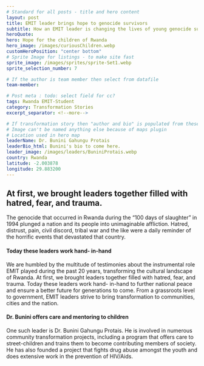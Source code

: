 ```yaml
---
# Standard for all posts - title and hero content
layout: post
title: EMIT leader brings hope to genocide survivors
subtitle: How an EMIT leader is changing the lives of young genocide survivors
heroQuote:
hero: Hope for the children of Rwanda
hero_image: /images/curiousChildren.webp
customHeroPosition: "center bottom"
# Sprite Image for listings - to make site fast
sprite_image: /images/sprites/sprite-Set1.webp
sprite_selection_number: 7

# If the author is team member then select from datafile
team-member:

# Post meta : todo: select field for cc?
tags: Rwanda EMIT-Student
category: Transformation Stories
excerpt_separator: <!--more-->

# If transformation story then "author and bio" is populated from these fields
# Image can't be named anything else because of maps plugin
# Location used in hero map
leaderName: Dr. Bunini Gahungu Protais
leaderBio_html: Bunini's bio to come here.
leader_image: /images/leaders/BuniniProtais.webp
country: Rwanda
latitude: -2.003878
longitude: 29.883200
---
```


## At first, we brought leaders together filled with hatred, fear, and trauma.

The genocide that occurred in Rwanda during the “100 days of slaughter” in 1994 plunged a nation and its people into unimaginable affliction. Hatred, distrust, pain, civil discord, tribal war and the like were a daily reminder of the horrific events that devastated that country.

#### Today these leaders work hand- in-hand
We are humbled by the multitude of testimonies about the instrumental role EMIT played during the past 20 years, transforming the cultural landscape of Rwanda. At first, we brought leaders together filled with hatred, fear, and trauma. Today these leaders work hand- in-hand to further national peace and ensure a better future for generations to come. From a grassroots level to government, EMIT leaders strive to bring transformation to communities, cities and the nation.

#### Dr. Bunini offers care and mentoring to children
One such leader is Dr. Bunini Gahungu Protais. He is involved in numerous community transformation projects, including a program that offers care to street-children and trains them to become contributing members of society. He has also founded a project that fights drug abuse amongst the youth and does extensive work in the prevention of HIV/Aids.